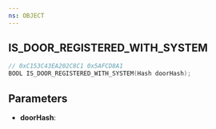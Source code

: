 ```yaml
---
ns: OBJECT
---
```

## IS_DOOR_REGISTERED_WITH_SYSTEM

```c
// 0xC153C43EA202C8C1 0x5AFCD8A1
BOOL IS_DOOR_REGISTERED_WITH_SYSTEM(Hash doorHash);
```

## Parameters
* **doorHash**:
